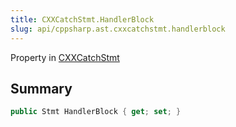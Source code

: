 ```yaml
---
title: CXXCatchStmt.HandlerBlock
slug: api/cppsharp.ast.cxxcatchstmt.handlerblock
---
```

Property in [CXXCatchStmt](/api/cppsharp/ast/cxxcatchstmt)

## Summary



```csharp
public Stmt HandlerBlock { get; set; }
```

